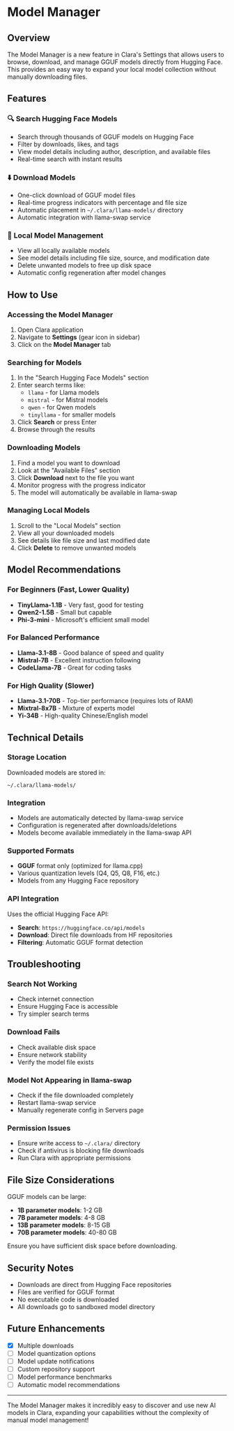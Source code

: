 # Model Manager

## Overview

The Model Manager is a new feature in Clara's Settings that allows users to browse, download, and manage GGUF models directly from Hugging Face. This provides an easy way to expand your local model collection without manually downloading files.

## Features

### 🔍 **Search Hugging Face Models**
- Search through thousands of GGUF models on Hugging Face
- Filter by downloads, likes, and tags
- View model details including author, description, and available files
- Real-time search with instant results

### ⬇️ **Download Models**
- One-click download of GGUF model files
- Real-time progress indicators with percentage and file size
- Automatic placement in `~/.clara/llama-models/` directory
- Automatic integration with llama-swap service

### 📁 **Local Model Management**
- View all locally available models
- See model details including file size, source, and modification date
- Delete unwanted models to free up disk space
- Automatic config regeneration after model changes

## How to Use

### Accessing the Model Manager

1. Open Clara application
2. Navigate to **Settings** (gear icon in sidebar)
3. Click on the **Model Manager** tab

### Searching for Models

1. In the "Search Hugging Face Models" section
2. Enter search terms like:
   - `llama` - for Llama models
   - `mistral` - for Mistral models
   - `qwen` - for Qwen models
   - `tinyllama` - for smaller models
3. Click **Search** or press Enter
4. Browse through the results

### Downloading Models

1. Find a model you want to download
2. Look at the "Available Files" section
3. Click **Download** next to the file you want
4. Monitor progress with the progress indicator
5. The model will automatically be available in llama-swap

### Managing Local Models

1. Scroll to the "Local Models" section
2. View all your downloaded models
3. See details like file size and last modified date
4. Click **Delete** to remove unwanted models

## Model Recommendations

### For Beginners (Fast, Lower Quality)
- **TinyLlama-1.1B** - Very fast, good for testing
- **Qwen2-1.5B** - Small but capable
- **Phi-3-mini** - Microsoft's efficient small model

### For Balanced Performance
- **Llama-3.1-8B** - Good balance of speed and quality
- **Mistral-7B** - Excellent instruction following
- **CodeLlama-7B** - Great for coding tasks

### For High Quality (Slower)
- **Llama-3.1-70B** - Top-tier performance (requires lots of RAM)
- **Mixtral-8x7B** - Mixture of experts model
- **Yi-34B** - High-quality Chinese/English model

## Technical Details

### Storage Location
Downloaded models are stored in:
```
~/.clara/llama-models/
```

### Integration
- Models are automatically detected by llama-swap service
- Configuration is regenerated after downloads/deletions
- Models become available immediately in the llama-swap API

### Supported Formats
- **GGUF** format only (optimized for llama.cpp)
- Various quantization levels (Q4, Q5, Q8, F16, etc.)
- Models from any Hugging Face repository

### API Integration
Uses the official Hugging Face API:
- **Search**: `https://huggingface.co/api/models`
- **Download**: Direct file downloads from HF repositories
- **Filtering**: Automatic GGUF format detection

## Troubleshooting

### Search Not Working
- Check internet connection
- Ensure Hugging Face is accessible
- Try simpler search terms

### Download Fails
- Check available disk space
- Ensure network stability
- Verify the model file exists

### Model Not Appearing in llama-swap
- Check if the file downloaded completely
- Restart llama-swap service
- Manually regenerate config in Servers page

### Permission Issues
- Ensure write access to `~/.clara/` directory
- Check if antivirus is blocking file downloads
- Run Clara with appropriate permissions

## File Size Considerations

GGUF models can be large:
- **1B parameter models**: 1-2 GB
- **7B parameter models**: 4-8 GB  
- **13B parameter models**: 8-15 GB
- **70B parameter models**: 40-80 GB

Ensure you have sufficient disk space before downloading.

## Security Notes

- Downloads are direct from Hugging Face repositories
- Files are verified for GGUF format
- No executable code is downloaded
- All downloads go to sandboxed model directory

## Future Enhancements

- [x] Multiple downloads
- [ ] Model quantization options
- [ ] Model update notifications
- [ ] Custom repository support
- [ ] Model performance benchmarks
- [ ] Automatic model recommendations

---

The Model Manager makes it incredibly easy to discover and use new AI models in Clara, expanding your capabilities without the complexity of manual model management! 